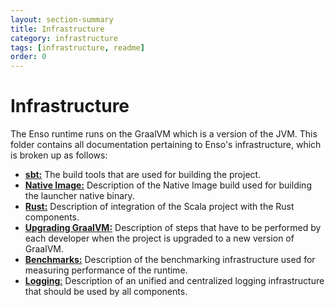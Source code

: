 ```yaml
---
layout: section-summary
title: Infrastructure
category: infrastructure
tags: [infrastructure, readme]
order: 0
---
```


# Infrastructure

The Enso runtime runs on the GraalVM which is a version of the JVM. This folder
contains all documentation pertaining to Enso's infrastructure, which is broken
up as follows:

- [**sbt:**](sbt.md) The build tools that are used for building the project.
- [**Native Image:**](native-image.md) Description of the Native Image build
  used for building the launcher native binary.
- [**Rust:**](rust.md) Description of integration of the Scala project with the
  Rust components.
- [**Upgrading GraalVM:**](upgrading-graalvm.md) Description of steps that have
  to be performed by each developer when the project is upgraded to a new
  version of GraalVM.
- [**Benchmarks:**](benchmarks.md) Description of the benchmarking
  infrastructure used for measuring performance of the runtime.
- [**Logging**:](logging.md) Description of an unified and centralized logging
  infrastructure that should be used by all components.
